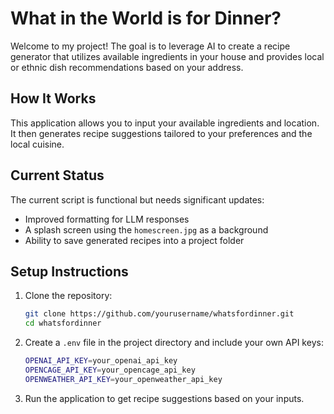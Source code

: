 # What in the World is for Dinner?

Welcome to my project! The goal is to leverage AI to create a recipe generator that utilizes available ingredients in your house and provides local or ethnic dish recommendations based on your address.

## How It Works
This application allows you to input your available ingredients and location. It then generates recipe suggestions tailored to your preferences and the local cuisine.

## Current Status
The current script is functional but needs significant updates:
- Improved formatting for LLM responses
- A splash screen using the `homescreen.jpg` as a background
- Ability to save generated recipes into a project folder

## Setup Instructions
1. Clone the repository:
   ```bash
   git clone https://github.com/yourusername/whatsfordinner.git
   cd whatsfordinner

2. Create a `.env` file in the project directory and include your own API keys:

   ```bash
   OPENAI_API_KEY=your_openai_api_key
   OPENCAGE_API_KEY=your_opencage_api_key
   OPENWEATHER_API_KEY=your_openweather_api_key


3. Run the application to get recipe suggestions based on your inputs.



